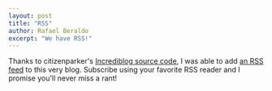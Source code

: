 ```yaml
---
layout: post
title: "RSS"
author: Rafael Beraldo
excerpt: "We have RSS!"
---
```


Thanks to citizenparker's [Incrediblog source code][incrediblog], I was able to
add [an RSS feed][rss] to this very blog. Subscribe using your favorite RSS
reader and I promise you'll never miss a rant!

[incrediblog]: https://github.com/citizenparker/incrediblog
[rss]: /rss.xml
